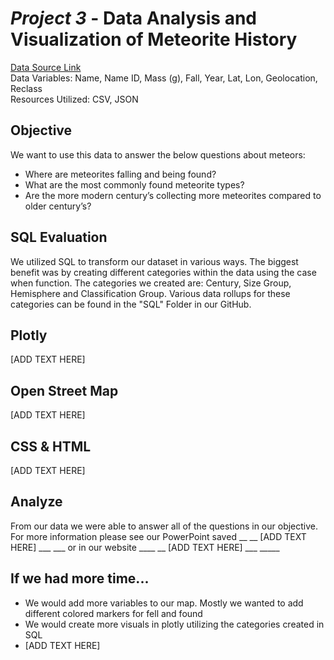 # *Project 3* - Data Analysis and Visualization of Meteorite History

[Data Source Link](https://catalog.data.gov/dataset/meteorite-landings/resource/389dab1c-1e2e-4b13-83bf-d05a0219fe3e) <br />
Data Variables: Name, Name ID, Mass (g), Fall, Year, Lat, Lon, Geolocation, Reclass  <br />
Resources Utilized: CSV, JSON  <br />

## Objective

We want to use this data to answer the below questions about meteors: 
- Where are meteorites falling and being found?
- What are the most commonly found meteorite types?
- Are the more modern century’s collecting more meteorites compared to older century’s?

## SQL Evaluation 

We utilized SQL to transform our dataset in various ways. The biggest benefit was by creating different categories within the data using the case when function.  The categories we created are: Century, Size Group, Hemisphere and Classification Group. Various data rollups for these categories can be found in the "SQL" Folder in our GitHub.

## Plotly 

[ADD TEXT HERE]

## Open Street Map

[ADD TEXT HERE]

## CSS & HTML

[ADD TEXT HERE]

## Analyze

From our data we were able to answer all of the questions in our objective.  For more information please see our PowerPoint saved __ __ [ADD TEXT HERE] ___ ___ or in our website ____ __ [ADD TEXT HERE] ___ _____

## If we had more time...

- We would add more variables to our map.  Mostly we wanted to add different colored markers for fell and found 
- We would create more visuals in plotly utilizing the categories created in SQL 
- [ADD TEXT HERE]
